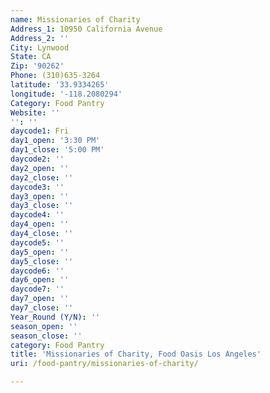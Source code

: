 ```yaml
---
name: Missionaries of Charity
Address_1: 10950 California Avenue
Address_2: ''
City: Lynwood
State: CA
Zip: '90262'
Phone: (310)635-3264
latitude: '33.9334265'
longitude: '-118.2080294'
Category: Food Pantry
Website: ''
'': ''
daycode1: Fri
day1_open: '3:30 PM'
day1_close: '5:00 PM'
daycode2: ''
day2_open: ''
day2_close: ''
daycode3: ''
day3_open: ''
day3_close: ''
daycode4: ''
day4_open: ''
day4_close: ''
daycode5: ''
day5_open: ''
day5_close: ''
daycode6: ''
day6_open: ''
daycode7: ''
day7_open: ''
day7_close: ''
Year_Round (Y/N): ''
season_open: ''
season_close: ''
category: Food Pantry
title: 'Missionaries of Charity, Food Oasis Los Angeles'
uri: /food-pantry/missionaries-of-charity/

---
```

